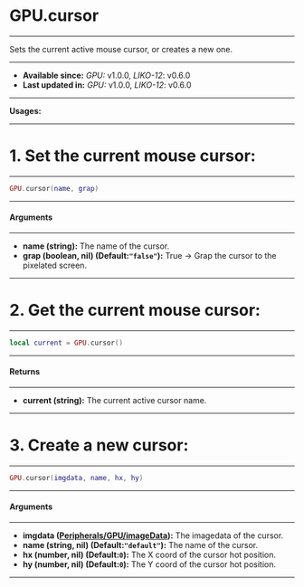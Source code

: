 # GPU.cursor
---

Sets the current active mouse cursor, or creates a new one.

---

* **Available since:** _GPU:_ v1.0.0, _LIKO-12_: v0.6.0
* **Last updated in:** _GPU:_ v1.0.0, _LIKO-12_: v0.6.0

---

**Usages:**

---

# 1. Set the current mouse cursor:
---

```lua
GPU.cursor(name, grap)
```


---
#### Arguments
---

* **name (string):** The name of the cursor.
* **grap (boolean, nil) (Default:`"false"`):** True -> Grap the cursor to the pixelated screen.

---

# 2. Get the current mouse cursor:
---

```lua
local current = GPU.cursor()
```


---
#### Returns
---

* **current (string):** The current active cursor name.

---

# 3. Create a new cursor:
---

```lua
GPU.cursor(imgdata, name, hx, hy)
```


---
#### Arguments
---

* **imgdata ([Peripherals/GPU/imageData](/Documentation/Peripherals/GPU/objects/imageData/)):** The imagedata of the cursor.
* **name (string, nil) (Default:`"default"`):** The name of the cursor.
* **hx (number, nil) (Default:`0`):** The X coord of the cursor hot position.
* **hy (number, nil) (Default:`0`):** The Y coord of the cursor hot position.

---